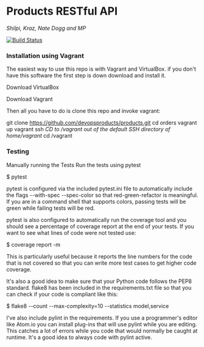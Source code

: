 # Products RESTful API
_Shilpi, Kraz, Nate Dogg and MP_

[![Build Status](https://travis-ci.org/devopsproducts/products.svg?branch=master)](https://travis-ci.org/devopsproducts/products)

### Installation using Vagrant
The easiest way to use this repo is with Vagrant and VirtualBox. if you don't have this software the first step is down download and install it.

Download VirtualBox

Download Vagrant

Then all you have to do is clone this repo and invoke vagrant:

git clone https://github.com/devopsproducts/products.git
cd orders
vagrant up
vagrant ssh
_CD to /vagrant out of the default SSH directory of home/vagrant_
cd /vagrant



### Testing
Manually running the Tests
Run the tests using pytest

$ pytest

pytest is configured via the included pytest.ini file to automatically include the flags --with-spec --spec-color so that red-green-refactor is meaningful. If you are in a command shell that supports colors, passing tests will be green while failing tests will be red.

pytest is also configured to automatically run the coverage tool and you should see a percentage of coverage report at the end of your tests. If you want to see what lines of code were not tested use:

$ coverage report -m

This is particularly useful because it reports the line numbers for the code that is not covered so that you can write more test cases to get higher code coverage.

It's also a good idea to make sure that your Python code follows the PEP8 standard. flake8 has been included in the requirements.txt file so that you can check if your code is compliant like this:

$ flake8 --count --max-complexity=10 --statistics model,service

I've also include pylint in the requirements. If you use a programmer's editor like Atom.io you can install plug-ins that will use pylint while you are editing. This catches a lot of errors while you code that would normally be caught at runtime. It's a good idea to always code with pylint active.
